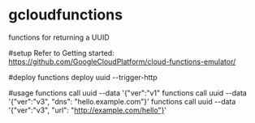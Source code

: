# gcloudfunctions
functions for returning a UUID

#setup
Refer to Getting started:  https://github.com/GoogleCloudPlatform/cloud-functions-emulator/

#deploy
functions deploy uuid --trigger-http

#usage
functions call uuid --data '{"ver":"v1"
functions call uuid --data '{"ver":"v3", "dns": "hello.example.com"}'
functions call uuid --data '{"ver":"v3", "url": "http://example.com/hello"}'
